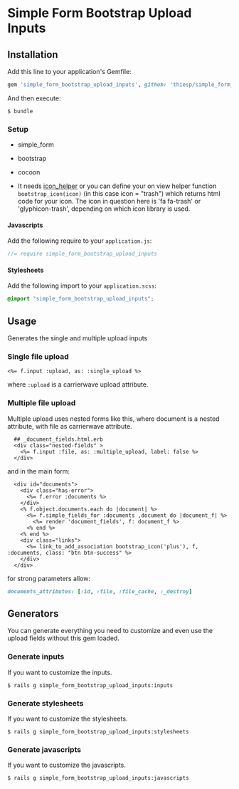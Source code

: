 # Simple Form Bootstrap Upload Inputs

## Installation

Add this line to your application's Gemfile:

```ruby
gem 'simple_form_bootstrap_upload_inputs', github: 'thiesp/simple_form_bootstrap_upload_inputs'
```

And then execute:

    $ bundle

### Setup

* simple_form
* bootstrap
* cocoon

* It needs [icon_helper](github.com/thiesp/icon-helper-boostrap3-glyphicon-and-bootstrap4-font-awesome) or you can define your on view helper function `bootstrap_icon(icon)` (in this case icon = "trash") which returns html code for your icon. The icon in question here is 'fa fa-trash' or 'glyphicon-trash', depending on which icon library is used.

#### Javascripts

Add the following require to your `application.js`:

```js
//= require simple_form_bootstrap_upload_inputs
```
#### Stylesheets

Add the following import to your `application.scss`:

```scss
@import "simple_form_bootstrap_upload_inputs";
```

## Usage

Generates the single and multiple upload inputs

### Single file upload

```
<%= f.input :upload, as: :single_upload %>
```

where `:upload` is a carrierwave upload attribute.


### Multiple file upload

Multiple upload uses nested forms like this, where document is a nested attribute, with file as carrierwave attribute.

```
  ## _document_fields.html.erb
  <div class="nested-fields" >
    <%= f.input :file, as: :multiple_upload, label: false %>
  </div>
```

and in the main form:

```
  <div id="documents">
    <div class="has-error">
      <%= f.error :documents %>
    </div>
    <% f.object.documents.each do |document| %>
      <%= f.simple_fields_for :documents ,document do |document_f| %>
        <%= render 'document_fields', f: document_f %>
      <% end %>
    <% end %>
    <div class="links">
      <%= link_to_add_association bootstrap_icon('plus'), f, :documents, class: "btn btn-success" %>
    </div>
  </div>
```

for strong parameters allow:

```ruby
documents_attributes: [:id, :file, :file_cache, :_destroy]
```

## Generators

You can generate everything you need to customize and even use the upload fields without this gem loaded.

### Generate inputs

If you want to customize the inputs.

    $ rails g simple_form_bootstrap_upload_inputs:inputs

### Generate stylesheets

If you want to customize the stylesheets.

    $ rails g simple_form_bootstrap_upload_inputs:stylesheets

### Generate javascripts

If you want to customize the javascripts.

    $ rails g simple_form_bootstrap_upload_inputs:javascripts